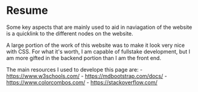 # Resume

Some key aspects that are mainly used to aid in naviagation of the website is a quicklink to the different nodes on the website.

A large portion of the work of this website was to make it look very nice with CSS. For what it's worth, I am capable of fullstake development, but I am more gifted in the backend portion than I am the front end.

The main resources I used to develope this page are:
	- https://www.w3schools.com/
	- https://mdbootstrap.com/docs/
	- https://www.colorcombos.com/
	- https://stackoverflow.com/
